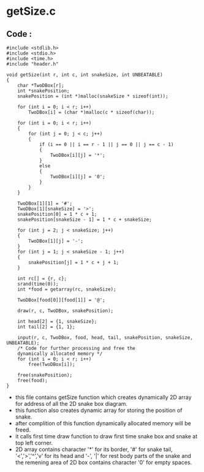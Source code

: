 # getSize.c

## Code :

    #include <stdlib.h>
    #include <stdio.h>
    #include <time.h>
    #include "header.h"

    void getSize(int r, int c, int snakeSize, int UNBEATABLE)
    {
        char *TwoDBox[r];
        int *snakePosition;
        snakePosition = (int *)malloc(snakeSize * sizeof(int));

        for (int i = 0; i < r; i++)
            TwoDBox[i] = (char *)malloc(c * sizeof(char));

        for (int i = 0; i < r; i++)
        {
            for (int j = 0; j < c; j++)
            {
                if (i == 0 || i == r - 1 || j == 0 || j == c - 1)
                {
                    TwoDBox[i][j] = '*';
                }
                else
                {
                    TwoDBox[i][j] = '0';
                }
            }
        }

        TwoDBox[1][1] = '#';
        TwoDBox[1][snakeSize] = '>';
        snakePosition[0] = 1 * c + 1;
        snakePosition[snakeSize - 1] = 1 * c + snakeSize;

        for (int j = 2; j < snakeSize; j++)
        {
            TwoDBox[1][j] = '-';
        }
        for (int j = 1; j < snakeSize - 1; j++)
        {
            snakePosition[j] = 1 * c + j + 1;
        }

        int rc[] = {r, c};
        srand(time(0));
        int *food = getarray(rc, snakeSize);

        TwoDBox[food[0]][food[1]] = '@';

        draw(r, c, TwoDBox, snakePosition);

        int head[2] = {1, snakeSize};
        int tail[2] = {1, 1};

        input(r, c, TwoDBox, food, head, tail, snakePosition, snakeSize, UNBEATABLE);
        /* Code for further processing and free the
        dynamically allocated memory */
        for (int i = 0; i < r; i++)
            free(TwoDBox[i]);

        free(snakePosition);
        free(food);
    }


* this file contains getSize function which creates dynamically 2D array for address of all the 2D snake box diagram.
* this function also creates dynamic array for storing the position of snake.
* after complition of this function dynamically allocated memory will be freed.
* it calls first time draw function to draw first time snake box and snake at top left corner.
* 2D array contains character '*' for its border,  '#' for snake tail, '<','>','^','v' for its head and '-', '|' for rest body parts of the snake and the remening area of 2D box contains character '0' for empty spaces.
  